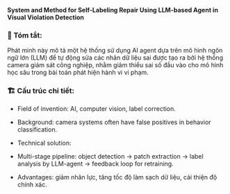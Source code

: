 **System and Method for Self-Labeling Repair Using LLM-based Agent in Visual Violation Detection**

### 📎 Tóm tắt:

Phát minh này mô tả một hệ thống sử dụng AI agent dựa trên mô hình ngôn ngữ lớn (LLM) để tự động sửa các nhãn dữ liệu sai được tạo ra bởi hệ thống camera giám sát công nghiệp, nhằm giảm thiểu sai số đầu vào cho mô hình học sâu trong bài toán phát hiện hành vi vi phạm.

### 🏗 Cấu trúc chi tiết:

* Field of invention: AI, computer vision, label correction.
* Background: camera systems often have false positives in behavior classification.
* Technical solution:

* Multi-stage pipeline: object detection → patch extraction → label analysis by LLM-agent → feedback loop for retraining.
* Advantages: giảm nhân lực, tăng tốc độ làm sạch dữ liệu, cải thiện độ chính xác.
